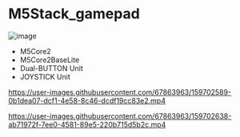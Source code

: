 # M5Stack_gamepad
 
![image](https://user-images.githubusercontent.com/67863963/159196944-1fbe3e6d-3d78-4c81-99fe-fccecac4a87f.png)

- M5Core2
- M5Core2BaseLite
- Dual-BUTTON Unit
- JOYSTICK Unit


https://user-images.githubusercontent.com/67863963/159702589-0b1dea07-dcf1-4e58-8c46-dcdf19cc83e2.mp4

https://user-images.githubusercontent.com/67863963/159702638-ab71972f-7ee0-4581-89e5-220b715d5b2c.mp4

